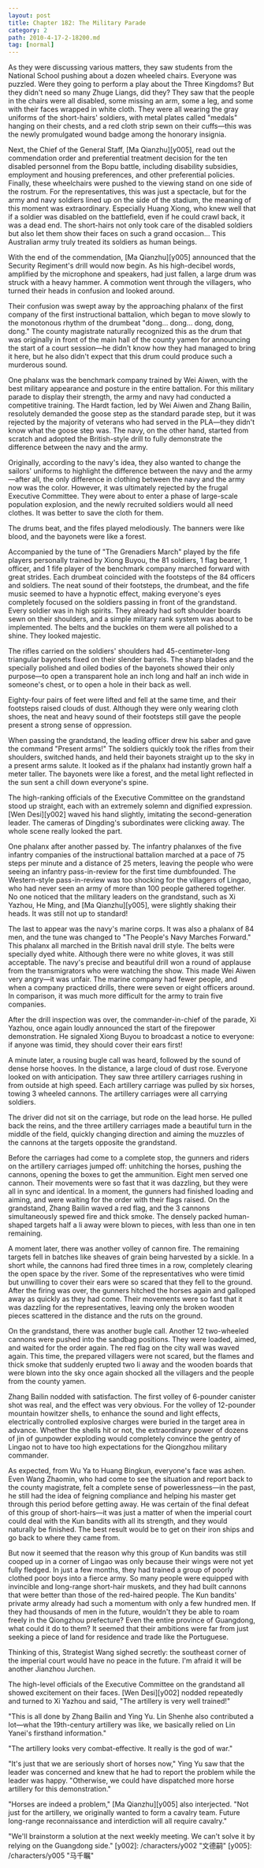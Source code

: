 ```yaml
---
layout: post
title: Chapter 182: The Military Parade
category: 2
path: 2010-4-17-2-18200.md
tag: [normal]
---
```


As they were discussing various matters, they saw students from the National School pushing about a dozen wheeled chairs. Everyone was puzzled. Were they going to perform a play about the Three Kingdoms? But they didn't need so many Zhuge Liangs, did they? They saw that the people in the chairs were all disabled, some missing an arm, some a leg, and some with their faces wrapped in white cloth. They were all wearing the gray uniforms of the short-hairs' soldiers, with metal plates called "medals" hanging on their chests, and a red cloth strip sewn on their cuffs—this was the newly promulgated wound badge among the honorary insignia.

Next, the Chief of the General Staff, [Ma Qianzhu][y005], read out the commendation order and preferential treatment decision for the ten disabled personnel from the Bopu battle, including disability subsidies, employment and housing preferences, and other preferential policies. Finally, these wheelchairs were pushed to the viewing stand on one side of the rostrum. For the representatives, this was just a spectacle, but for the army and navy soldiers lined up on the side of the stadium, the meaning of this moment was extraordinary. Especially Huang Xiong, who knew well that if a soldier was disabled on the battlefield, even if he could crawl back, it was a dead end. The short-hairs not only took care of the disabled soldiers but also let them show their faces on such a grand occasion... This Australian army truly treated its soldiers as human beings.

With the end of the commendation, [Ma Qianzhu][y005] announced that the Security Regiment's drill would now begin. As his high-decibel words, amplified by the microphone and speakers, had just fallen, a large drum was struck with a heavy hammer. A commotion went through the villagers, who turned their heads in confusion and looked around.

Their confusion was swept away by the approaching phalanx of the first company of the first instructional battalion, which began to move slowly to the monotonous rhythm of the drumbeat "dong... dong... dong, dong, dong." The county magistrate naturally recognized this as the drum that was originally in front of the main hall of the county yamen for announcing the start of a court session—he didn't know how they had managed to bring it here, but he also didn't expect that this drum could produce such a murderous sound.

One phalanx was the benchmark company trained by Wei Aiwen, with the best military appearance and posture in the entire battalion. For this military parade to display their strength, the army and navy had conducted a competitive training. The Hardt faction, led by Wei Aiwen and Zhang Bailin, resolutely demanded the goose step as the standard parade step, but it was rejected by the majority of veterans who had served in the PLA—they didn't know what the goose step was. The navy, on the other hand, started from scratch and adopted the British-style drill to fully demonstrate the difference between the navy and the army.

Originally, according to the navy's idea, they also wanted to change the sailors' uniforms to highlight the difference between the navy and the army—after all, the only difference in clothing between the navy and the army now was the color. However, it was ultimately rejected by the frugal Executive Committee. They were about to enter a phase of large-scale population explosion, and the newly recruited soldiers would all need clothes. It was better to save the cloth for them.

The drums beat, and the fifes played melodiously. The banners were like blood, and the bayonets were like a forest.

Accompanied by the tune of "The Grenadiers March" played by the fife players personally trained by Xiong Buyou, the 81 soldiers, 1 flag bearer, 1 officer, and 1 fife player of the benchmark company marched forward with great strides. Each drumbeat coincided with the footsteps of the 84 officers and soldiers. The neat sound of their footsteps, the drumbeat, and the fife music seemed to have a hypnotic effect, making everyone's eyes completely focused on the soldiers passing in front of the grandstand. Every soldier was in high spirits. They already had soft shoulder boards sewn on their shoulders, and a simple military rank system was about to be implemented. The belts and the buckles on them were all polished to a shine. They looked majestic.

The rifles carried on the soldiers' shoulders had 45-centimeter-long triangular bayonets fixed on their slender barrels. The sharp blades and the specially polished and oiled bodies of the bayonets showed their only purpose—to open a transparent hole an inch long and half an inch wide in someone's chest, or to open a hole in their back as well.

Eighty-four pairs of feet were lifted and fell at the same time, and their footsteps raised clouds of dust. Although they were only wearing cloth shoes, the neat and heavy sound of their footsteps still gave the people present a strong sense of oppression.

When passing the grandstand, the leading officer drew his saber and gave the command "Present arms!" The soldiers quickly took the rifles from their shoulders, switched hands, and held their bayonets straight up to the sky in a present arms salute. It looked as if the phalanx had instantly grown half a meter taller. The bayonets were like a forest, and the metal light reflected in the sun sent a chill down everyone's spine.

The high-ranking officials of the Executive Committee on the grandstand stood up straight, each with an extremely solemn and dignified expression. [Wen Desi][y002] waved his hand slightly, imitating the second-generation leader. The cameras of Dingding's subordinates were clicking away. The whole scene really looked the part.

One phalanx after another passed by. The infantry phalanxes of the five infantry companies of the instructional battalion marched at a pace of 75 steps per minute and a distance of 25 meters, leaving the people who were seeing an infantry pass-in-review for the first time dumbfounded. The Western-style pass-in-review was too shocking for the villagers of Lingao, who had never seen an army of more than 100 people gathered together. No one noticed that the military leaders on the grandstand, such as Xi Yazhou, He Ming, and [Ma Qianzhu][y005], were slightly shaking their heads. It was still not up to standard!

The last to appear was the navy's marine corps. It was also a phalanx of 84 men, and the tune was changed to "The People's Navy Marches Forward." This phalanx all marched in the British naval drill style. The belts were specially dyed white. Although there were no white gloves, it was still acceptable. The navy's precise and beautiful drill won a round of applause from the transmigrators who were watching the show. This made Wei Aiwen very angry—it was unfair. The marine company had fewer people, and when a company practiced drills, there were seven or eight officers around. In comparison, it was much more difficult for the army to train five companies.

After the drill inspection was over, the commander-in-chief of the parade, Xi Yazhou, once again loudly announced the start of the firepower demonstration. He signaled Xiong Buyou to broadcast a notice to everyone: if anyone was timid, they should cover their ears first!

A minute later, a rousing bugle call was heard, followed by the sound of dense horse hooves. In the distance, a large cloud of dust rose. Everyone looked on with anticipation. They saw three artillery carriages rushing in from outside at high speed. Each artillery carriage was pulled by six horses, towing 3 wheeled cannons. The artillery carriages were all carrying soldiers.

The driver did not sit on the carriage, but rode on the lead horse. He pulled back the reins, and the three artillery carriages made a beautiful turn in the middle of the field, quickly changing direction and aiming the muzzles of the cannons at the targets opposite the grandstand.

Before the carriages had come to a complete stop, the gunners and riders on the artillery carriages jumped off: unhitching the horses, pushing the cannons, opening the boxes to get the ammunition. Eight men served one cannon. Their movements were so fast that it was dazzling, but they were all in sync and identical. In a moment, the gunners had finished loading and aiming, and were waiting for the order with their flags raised. On the grandstand, Zhang Bailin waved a red flag, and the 3 cannons simultaneously spewed fire and thick smoke. The densely packed human-shaped targets half a li away were blown to pieces, with less than one in ten remaining.

A moment later, there was another volley of cannon fire. The remaining targets fell in batches like sheaves of grain being harvested by a sickle. In a short while, the cannons had fired three times in a row, completely clearing the open space by the river. Some of the representatives who were timid but unwilling to cover their ears were so scared that they fell to the ground. After the firing was over, the gunners hitched the horses again and galloped away as quickly as they had come. Their movements were so fast that it was dazzling for the representatives, leaving only the broken wooden pieces scattered in the distance and the ruts on the ground.

On the grandstand, there was another bugle call. Another 12 two-wheeled cannons were pushed into the sandbag positions. They were loaded, aimed, and waited for the order again. The red flag on the city wall was waved again. This time, the prepared villagers were not scared, but the flames and thick smoke that suddenly erupted two li away and the wooden boards that were blown into the sky once again shocked all the villagers and the people from the county yamen.

Zhang Bailin nodded with satisfaction. The first volley of 6-pounder canister shot was real, and the effect was very obvious. For the volley of 12-pounder mountain howitzer shells, to enhance the sound and light effects, electrically controlled explosive charges were buried in the target area in advance. Whether the shells hit or not, the extraordinary power of dozens of jin of gunpowder exploding would completely convince the gentry of Lingao not to have too high expectations for the Qiongzhou military commander.

As expected, from Wu Ya to Huang Bingkun, everyone's face was ashen. Even Wang Zhaomin, who had come to see the situation and report back to the county magistrate, felt a complete sense of powerlessness—in the past, he still had the idea of feigning compliance and helping his master get through this period before getting away. He was certain of the final defeat of this group of short-hairs—it was just a matter of when the imperial court could deal with the Kun bandits with all its strength, and they would naturally be finished. The best result would be to get on their iron ships and go back to where they came from.

But now it seemed that the reason why this group of Kun bandits was still cooped up in a corner of Lingao was only because their wings were not yet fully fledged. In just a few months, they had trained a group of poorly clothed poor boys into a fierce army. So many people were equipped with invincible and long-range short-hair muskets, and they had built cannons that were better than those of the red-haired people. The Kun bandits' private army already had such a momentum with only a few hundred men. If they had thousands of men in the future, wouldn't they be able to roam freely in the Qiongzhou prefecture? Even the entire province of Guangdong, what could it do to them? It seemed that their ambitions were far from just seeking a piece of land for residence and trade like the Portuguese.

Thinking of this, Strategist Wang sighed secretly: the southeast corner of the imperial court would have no peace in the future. I'm afraid it will be another Jianzhou Jurchen.

The high-level officials of the Executive Committee on the grandstand all showed excitement on their faces. [Wen Desi][y002] nodded repeatedly and turned to Xi Yazhou and said, "The artillery is very well trained!"

"This is all done by Zhang Bailin and Ying Yu. Lin Shenhe also contributed a lot—what the 19th-century artillery was like, we basically relied on Lin Yanei's firsthand information."

"The artillery looks very combat-effective. It really is the god of war."

"It's just that we are seriously short of horses now," Ying Yu saw that the leader was concerned and knew that he had to report the problem while the leader was happy. "Otherwise, we could have dispatched more horse artillery for this demonstration."

"Horses are indeed a problem," [Ma Qianzhu][y005] also interjected. "Not just for the artillery, we originally wanted to form a cavalry team. Future long-range reconnaissance and interdiction will all require cavalry."

"We'll brainstorm a solution at the next weekly meeting. We can't solve it by relying on the Guangdong side."
[y002]: /characters/y002 "文德嗣"
[y005]: /characters/y005 "马千瞩"